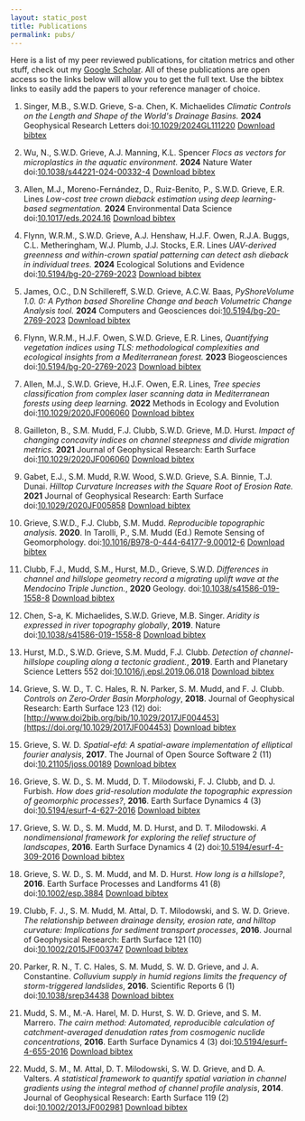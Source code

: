 ```yaml
---
layout: static_post
title: Publications
permalink: pubs/
---
```


Here is a list of my peer reviewed publications, for citation metrics and other stuff, check out my [Google Scholar](https://scholar.google.co.uk/citations?user=VwQbAzQAAAAJ&hl=en). All of these publications are open access so the links below will allow you to get the full text. Use the bibtex links to easily add the papers to your reference manager of choice.

1. Singer, M.B., S.W.D. Grieve, S-a. Chen, K. Michaelides *Climatic Controls on the Length and Shape of the World's Drainage Basins.* **2024** Geophysical Research Letters doi:[10.1029/2024GL111220](https://doi.org/10.1029/2024GL111220) [Download bibtex](http://www.doi2bib.org/bib/10.1029/2024GL111220)

1. Wu, N., S.W.D. Grieve, A.J. Manning, K.L. Spencer *Flocs as vectors for microplastics in the aquatic environment.* **2024** Nature Water doi:[10.1038/s44221-024-00332-4](https://doi.org/10.1038/s44221-024-00332-4) [Download bibtex](http://www.doi2bib.org/bib/10.1038/s44221-024-00332-4)

1. Allen, M.J., Moreno-Fernández, D., Ruiz-Benito, P., S.W.D. Grieve, E.R. Lines *Low-cost tree crown dieback estimation using deep learning-based segmentation.* **2024** Environmental Data Science doi:[10.1017/eds.2024.16](https://doi.org/10.1017/eds.2024.16) [Download bibtex](http://www.doi2bib.org/bib/10.1017/eds.2024.16)

1. Flynn, W.R.M., S.W.D. Grieve, A.J. Henshaw, H.J.F. Owen, R.J.A. Buggs, C.L. Metheringham, W.J. Plumb, J.J. Stocks, E.R. Lines *UAV-derived greenness and within-crown spatial patterning can detect ash dieback in individual trees.* **2024** Ecological Solutions and Evidence doi:[10.5194/bg-20-2769-2023](https://doi.org/10.1002/2688-8319.12343) [Download bibtex](http://www.doi2bib.org/bib/10.1002/2688-8319.12343)
1. James, O.C., D.N Schillereff, S.W.D. Grieve, A.C.W. Baas, *PyShoreVolume 1.0. 0: A Python based Shoreline Change and beach Volumetric Change Analysis tool.* **2024** Computers and Geosciences doi:[10.5194/bg-20-2769-2023](https://doi.org/10.1016/j.cageo.2024.105591) [Download bibtex](http://www.doi2bib.org/bib/10.1016/j.cageo.2024.105591)
1. Flynn, W.R.M., H.J.F. Owen, S.W.D. Grieve, E.R. Lines, *Quantifying vegetation indices using TLS: methodological complexities and ecological insights from a Mediterranean forest.* **2023** Biogeosciences doi:[10.5194/bg-20-2769-2023](https://doi.org/10.5194/bg-20-2769-2023) [Download bibtex](http://www.doi2bib.org/bib/10.5194/bg-20-2769-2023)
1. Allen, M.J., S.W.D. Grieve, H.J.F. Owen, E.R. Lines, *Tree species classification from complex laser scanning data in Mediterranean forests using deep learning.* **2022** Methods in Ecology and Evolution doi:[110.1029/2020JF006060](https://doi.org/10.1111/2041-210X.13981) [Download bibtex](http://www.doi2bib.org/bib/10.1111/2041-210X.13981)
1. Gailleton, B., S.M. Mudd, F.J. Clubb, S.W.D. Grieve, M.D. Hurst. *Impact of changing concavity indices on channel steepness and divide migration metrics.* **2021** Journal of Geophysical Research: Earth Surface doi:[110.1029/2020JF006060](https://doi.org/10.1029/2020JF006060) [Download bibtex](http://www.doi2bib.org/bib/10.1029/2020JF006060)
1. Gabet, E.J., S.M. Mudd, R.W. Wood, S.W.D. Grieve, S.A. Binnie, T.J. Dunai. *Hilltop Curvature Increases with the Square Root of Erosion Rate.* **2021** Journal of Geophysical Research: Earth Surface doi:[10.1029/2020JF005858](https://doi.org/10.1029/2020JF005858) [Download bibtex](http://www.doi2bib.org/bib/10.1029/2020JF005858)
1. Grieve, S.W.D., F.J. Clubb, S.M. Mudd. *Reproducible topographic analysis.*  **2020**. In Tarolli, P., S.M. Mudd (Ed.) Remote Sensing of Geomorphology. doi:[10.1016/B978-0-444-64177-9.00012-6](https://doi.org/10.1016/B978-0-444-64177-9.00012-6) [Download bibtex](http://www.doi2bib.org/bib/110.1016/B978-0-444-64177-9.00012-6)
1. Clubb, F.J., Mudd, S.M., Hurst, M.D., Grieve, S.W.D. *Differences in channel and hillslope geometry record a migrating uplift wave at the Mendocino Triple Junction.*, **2020** Geology. doi:[10.1038/s41586-019-1558-8](https://doi.org/10.1130/G46939.1) [Download bibtex](http://www.doi2bib.org/bib/10.1130/G46939.1)
1. Chen, S-a, K. Michaelides, S.W.D. Grieve, M.B. Singer. *Aridity is expressed in river topography globally*, **2019**. Nature doi:[10.1038/s41586-019-1558-8](https://doi.org/10.1038/s41586-019-1558-8) [Download bibtex](http://www.doi2bib.org/bib/10.1038/s41586-019-1558-8)
1.  Hurst, M.D., S.W.D. Grieve, S.M. Mudd, F.J. Clubb. *Detection of channel-hillslope coupling along a tectonic gradient.*, **2019**. Earth and Planetary Science Letters 552 doi:[10.1016/j.epsl.2019.06.018](https://doi.org/10.1016/j.epsl.2019.06.018) [Download bibtex](http://www.doi2bib.org/bib/10.1016/j.epsl.2019.06.018)
1.  Grieve, S. W. D., T. C. Hales, R. N. Parker, S. M. Mudd, and F. J. Clubb. *Controls on Zero‐Order Basin Morphology*, **2018**. Journal of Geophysical Research: Earth Surface 123 (12) doi:[http://www.doi2bib.org/bib/10.1029/2017JF004453](https://doi.org/10.1029/2017JF004453) [Download bibtex](http://www.doi2bib.org/bib/10.1029/2017JF004453)
1.  Grieve, S. W. D. *Spatial-efd: A spatial-aware implementation of elliptical fourier analysis*, **2017**. The Journal of Open Source Software 2 (11) doi:[10.21105/joss.00189](https://doi.org/10.21105/joss.00189) [Download bibtex](http://www.doi2bib.org/bib/10.21105/joss.00189)
2.  Grieve, S. W. D., S. M. Mudd, D. T. Milodowski, F. J. Clubb, and D. J. Furbish. *How does grid-resolution modulate the topographic expression of geomorphic processes?*, **2016**. Earth Surface Dynamics 4 (3) doi:[10.5194/esurf-4-627-2016](https://doi.org/10.5194/esurf-4-627-2016) [Download bibtex](http://www.doi2bib.org/bib/10.5194/esurf-4-627-2016)
3.  Grieve, S. W. D., S. M. Mudd, M. D. Hurst, and D. T. Milodowski. *A nondimensional framework for exploring the relief structure of landscapes*, **2016**. Earth Surface Dynamics 4 (2) doi:[10.5194/esurf-4-309-2016](https://doi.org/10.5194/esurf-4-309-2016) [Download bibtex](http://www.doi2bib.org/bib/10.5194/esurf-4-309-2016)
4.  Grieve, S. W. D., S. M. Mudd, and M. D. Hurst. *How long is a hillslope?*, **2016**. Earth Surface Processes and Landforms 41 (8) doi:[10.1002/esp.3884](https://doi.org/10.1002/esp.3884) [Download bibtex](http://www.doi2bib.org/bib/10.1002/esp.3884)
5.  Clubb, F. J., S. M. Mudd, M. Attal, D. T. Milodowski, and S. W. D. Grieve. *The relationship between drainage density, erosion rate, and hilltop curvature: Implications for sediment transport processes*, **2016**. Journal of Geophysical Research: Earth Surface 121 (10) doi:[10.1002/2015JF003747](https://doi.org/10.1002/2015JF003747) [Download bibtex](http://www.doi2bib.org/bib/10.1002/2015JF003747)
6.  Parker, R. N., T. C. Hales, S. M. Mudd, S. W. D. Grieve, and J. A. Constantine. *Colluvium supply in humid regions limits the frequency of storm-triggered landslides*, **2016**. Scientific Reports 6 (1) doi:[10.1038/srep34438](https://doi.org/10.1038/srep34438) [Download bibtex](http://www.doi2bib.org/bib/10.1038/srep34438)
7.  Mudd, S. M., M.-A. Harel, M. D. Hurst, S. W. D. Grieve, and S. M. Marrero. *The cairn method: Automated, reproducible calculation of catchment-averaged denudation rates from cosmogenic nuclide concentrations*, **2016**. Earth Surface Dynamics 4 (3) doi:[10.5194/esurf-4-655-2016](https://doi.org/10.5194/esurf-4-655-2016) [Download bibtex](http://www.doi2bib.org/bib/10.5194/esurf-4-655-2016)
8.  Mudd, S. M., M. Attal, D. T. Milodowski, S. W. D. Grieve, and D. A. Valters. *A statistical framework to quantify spatial variation in channel gradients using the integral method of channel profile analysis*, **2014**. Journal of Geophysical Research: Earth Surface 119 (2) doi:[10.1002/2013JF002981](https://doi.org/10.1002/2013JF002981) [Download bibtex](http://www.doi2bib.org/bib/10.1002/2013JF002981)
